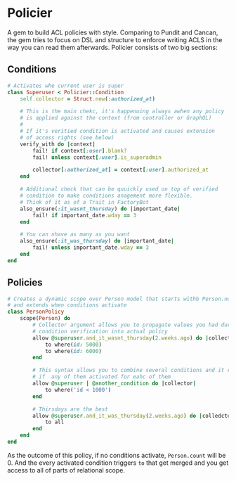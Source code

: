 # Policier

A gem to build ACL policies with style. Comparing to Pundit and Cancan, the gem tries to focus on DSL and structure to enforce writing ACLS in the way you can read them afterwards.
Policier consists of two big sections:

## Conditions

```ruby
# Activates whe current user is super
class Superuser < Policier::Condition
    self.collector = Struct.new(:authorized_at)

    # This is the main chekc, it's happenuing always awhen any policy
    # is applied against the context (from controller or GraphQL)
    #
    # If it's veritied condition is activated and causes extension
    # of access rights (see below)
    verify_with do |context|
        fail! if context[:user].blank?
        fail! unless context[:user].is_superadmin

        collector[:authorized_at] = context[:user].authorized_at
    end

    # Additional check that can be quuickly used on top of verified
    # condition to make conditions anagement more flexible. 
    # Think of it as of a Trait in FactoryBot
    also_ensure(:it_wasnt_thursday) do |important_date|
        fail! if important_date.wday == 3
    end

    # You can nhave as many as you want
    also_ensure(:it_was_thursday) do |important_date|
        fail! unless important_date.wday == 3
    end
end
```

## Policies

```ruby
# Creates a dynamic scope over Person model that starts withb Person.none
# and extends when conditions activate
class PersonPolicy
    scope(Person) do
        # Collector argument allows you to propagate values you had during
        # condition verification into actual policy
        allow @superuser.and_it_wasnt_thursday(2.weeks.ago) do |collector|
            to where(id: 5000)
            to where(id: 6000)
        end

        # This syntax allows you to combine several conditions and it runs
        # if  any of them activated for eahc of them
        allow @superuser | @another_condition do |collector|
            to where('id < 1000')
        end

        # Thirsdays are the best
        allow @superuser.and_it_was_thursday(2.weeks.ago) do |colledctor|
            to all
        end
    end
end
```

As the outcome of this policy, if no conditions activate, `Person.count`
will be 0. And the every activated condition triggers `to` that get merged
and you get access to all of parts of relational scope.